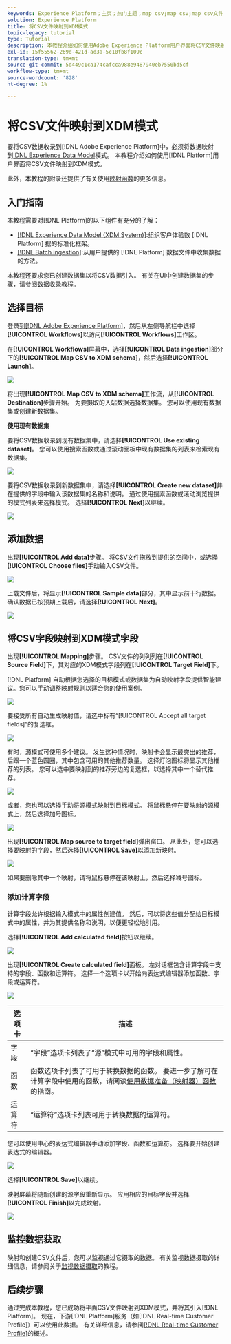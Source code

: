 ```yaml
---
keywords: Experience Platform；主页；热门主题；map csv;map csv;map csv文件；map csv文件到xdm;map csv到xdm;ui指南；
solution: Experience Platform
title: 将CSV文件映射到XDM模式
topic-legacy: tutorial
type: Tutorial
description: 本教程介绍如何使用Adobe Experience Platform用户界面将CSV文件映射到XDM模式。
exl-id: 15f55562-269d-421d-ad3a-5c10fb8f109c
translation-type: tm+mt
source-git-commit: 5d449c1ca174cafcca988e9487940eb7550bd5cf
workflow-type: tm+mt
source-wordcount: '828'
ht-degree: 1%

---
```


# 将CSV文件映射到XDM模式

要将CSV数据收录到[!DNL Adobe Experience Platform]中，必须将数据映射到[!DNL Experience Data Model](XDM)模式。 本教程介绍如何使用[!DNL Platform]用户界面将CSV文件映射到XDM模式。

此外，本教程的附录还提供了有关使用[映射函数](#mapping-functions)的更多信息。

## 入门指南

本教程需要对[!DNL Platform]的以下组件有充分的了解：

- [[!DNL Experience Data Model (XDM System)]](../../xdm/home.md):组织客户体验数 [!DNL Platform] 据的标准化框架。
- [[!DNL Batch ingestion]](../batch-ingestion/overview.md):从用户提供的 [!DNL Platform] 数据文件中收集数据的方法。

本教程还要求您已创建数据集以将CSV数据引入。 有关在UI中创建数据集的步骤，请参阅[数据收录教程](./ingest-batch-data.md)。

## 选择目标

登录到[[!DNL Adobe Experience Platform]](https://platform.adobe.com)，然后从左侧导航栏中选择&#x200B;**[!UICONTROL Workflows]**&#x200B;以访问&#x200B;**[!UICONTROL Workflows]**&#x200B;工作区。

在&#x200B;**[!UICONTROL Workflows]**&#x200B;屏幕中，选择&#x200B;**[!UICONTROL Data ingestion]**&#x200B;部分下的&#x200B;**[!UICONTROL Map CSV to XDM schema]**，然后选择&#x200B;**[!UICONTROL Launch]**。

![](../images/tutorials/map-a-csv-file/workflows.png)

将出现&#x200B;**[!UICONTROL Map CSV to XDM schema]**&#x200B;工作流，从&#x200B;**[!UICONTROL Destination]**&#x200B;步骤开始。 为要摄取的入站数据选择数据集。 您可以使用现有数据集或创建新数据集。

**使用现有数据集**

要将CSV数据收录到现有数据集中，请选择&#x200B;**[!UICONTROL Use existing dataset]**。 您可以使用搜索函数或通过滚动面板中现有数据集的列表来检索现有数据集。

![](../images/tutorials/map-a-csv-file/use-existing-dataset.png)

要将CSV数据收录到新数据集中，请选择&#x200B;**[!UICONTROL Create new dataset]**&#x200B;并在提供的字段中输入该数据集的名称和说明。 通过使用搜索函数或滚动浏览提供的模式列表来选择模式。 选择&#x200B;**[!UICONTROL Next]**&#x200B;以继续。

![](../images/tutorials/map-a-csv-file/create-new-dataset.png)

## 添加数据

出现&#x200B;**[!UICONTROL Add data]**&#x200B;步骤。 将CSV文件拖放到提供的空间中，或选择&#x200B;**[!UICONTROL Choose files]**&#x200B;手动输入CSV文件。

![](../images/tutorials/map-a-csv-file/add-data.png)

上载文件后，将显示&#x200B;**[!UICONTROL Sample data]**&#x200B;部分，其中显示前十行数据。 确认数据已按预期上载后，请选择&#x200B;**[!UICONTROL Next]**。

![](../images/tutorials/map-a-csv-file/sample-data.png)

## 将CSV字段映射到XDM模式字段

出现&#x200B;**[!UICONTROL Mapping]**&#x200B;步骤。 CSV文件的列列列在&#x200B;**[!UICONTROL Source Field]**&#x200B;下，其对应的XDM模式字段列在&#x200B;**[!UICONTROL Target Field]**&#x200B;下。

[!DNL Platform] 自动根据您选择的目标模式或数据集为自动映射字段提供智能建议。您可以手动调整映射规则以适合您的使用案例。

![](../images/tutorials/map-a-csv-file/mapping-with-suggestions.png)

要接受所有自动生成映射值，请选中标有“[!UICONTROL Accept all target fields]”的复选框。

![](../images/tutorials/map-a-csv-file/filled-mapping-with-suggestions.png)

有时，源模式可使用多个建议。 发生这种情况时，映射卡会显示最突出的推荐，后跟一个蓝色圆圈，其中包含可用的其他推荐数量。 选择灯泡图标将显示其他推荐的列表。 您可以选中要映射到的推荐旁边的复选框，以选择其中一个替代推荐。

![](../images/tutorials/map-a-csv-file/multiple-recommendations.png)

或者，您也可以选择手动将源模式映射到目标模式。 将鼠标悬停在要映射的源模式上，然后选择加号图标。

![](../images/tutorials/map-a-csv-file/mapping-with-suggestions-and-buttons.png)

出现&#x200B;**[!UICONTROL Map source to target field]**&#x200B;弹出窗口。 从此处，您可以选择要映射的字段，然后选择&#x200B;**[!UICONTROL Save]**&#x200B;以添加新映射。

![](../images/tutorials/map-a-csv-file/manual-mapping.png)

如果要删除其中一个映射，请将鼠标悬停在该映射上，然后选择减号图标。

### 添加计算字段

计算字段允许根据输入模式中的属性创建值。 然后，可以将这些值分配给目标模式中的属性，并为其提供名称和说明，以便更轻松地引用。

选择&#x200B;**[!UICONTROL Add calculated field]**&#x200B;按钮以继续。

![](../images/tutorials/map-a-csv-file/add-calculated-field.png)

出现&#x200B;**[!UICONTROL Create calculated field]**&#x200B;面板。 左对话框包含计算字段中支持的字段、函数和运算符。 选择一个选项卡以开始向表达式编辑器添加函数、字段或运算符。

![](../images/tutorials/map-a-csv-file/create-calculated-fields.png)

| 选项卡 | 描述 |
| --------- | ----------- |
| 字段 | “字段”选项卡列表了“源”模式中可用的字段和属性。 |
| 函数 | 函数选项卡列表了可用于转换数据的函数。 要进一步了解可在计算字段中使用的函数，请阅读[使用数据准备（映射器）函数](../../data-prep/functions.md)的指南。 |
| 运算符 | “运算符”选项卡列表可用于转换数据的运算符。 |

您可以使用中心的表达式编辑器手动添加字段、函数和运算符。 选择要开始创建表达式的编辑器。

![](../images/tutorials/map-a-csv-file/create-calculated-field.png)

选择&#x200B;**[!UICONTROL Save]**&#x200B;以继续。

映射屏幕将随新创建的源字段重新显示。 应用相应的目标字段并选择&#x200B;**[!UICONTROL Finish]**&#x200B;以完成映射。

![](../images/tutorials/map-a-csv-file/new-calculated-field.png)

## 监控数据获取

映射和创建CSV文件后，您可以监视通过它摄取的数据。 有关监视数据摄取的详细信息，请参阅关于[监视数据摄取](../../ingestion/quality/monitor-data-ingestion.md)的教程。

## 后续步骤

通过完成本教程，您已成功将平面CSV文件映射到XDM模式，并将其引入[!DNL Platform]。 现在，下游[!DNL Platform]服务（如[!DNL Real-time Customer Profile]）可以使用此数据。 有关详细信息，请参阅[[!DNL Real-time Customer Profile]](../../profile/home.md)的概述。
